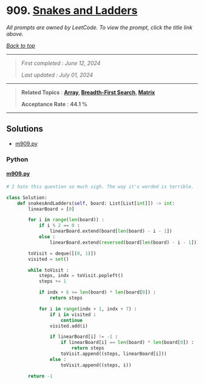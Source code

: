 # 909. [Snakes and Ladders](<https://leetcode.com/problems/snakes-and-ladders>)

*All prompts are owned by LeetCode. To view the prompt, click the title link above.*

*[Back to top](<../README.md>)*

------

> *First completed : June 12, 2024*
>
> *Last updated : July 01, 2024*

------

> **Related Topics** : **[Array](<by_topic/Array.md>), [Breadth-First Search](<by_topic/Breadth-First Search.md>), [Matrix](<by_topic/Matrix.md>)**
>
> **Acceptance Rate** : **44.1 %**

------

## Solutions

- [m909.py](<../my-submissions/m909.py>)
### Python
#### [m909.py](<../my-submissions/m909.py>)
```Python
# I hate this question so much sigh. The way it's worded is terrible.

class Solution:
    def snakesAndLadders(self, board: List[List[int]]) -> int:
        linearBoard = [0]

        for i in range(len(board)) :
            if i % 2 == 0 :
                linearBoard.extend(board[len(board) - i - 1])
            else :
                linearBoard.extend(reversed(board[len(board) - i - 1]))

        toVisit = deque([(0, 1)])
        visited = set()

        while toVisit :
            steps, indx = toVisit.popleft()
            steps += 1

            if indx + 6 >= len(board) * len(board[0]) :
                return steps

            for i in range(indx + 1, indx + 7) :
                if i in visited :
                    continue
                visited.add(i)

                if linearBoard[i] != -1 :
                    if linearBoard[i] == len(board) * len(board[0]) :
                        return steps
                    toVisit.append((steps, linearBoard[i]))
                else :
                    toVisit.append((steps, i))

        return -1
```

